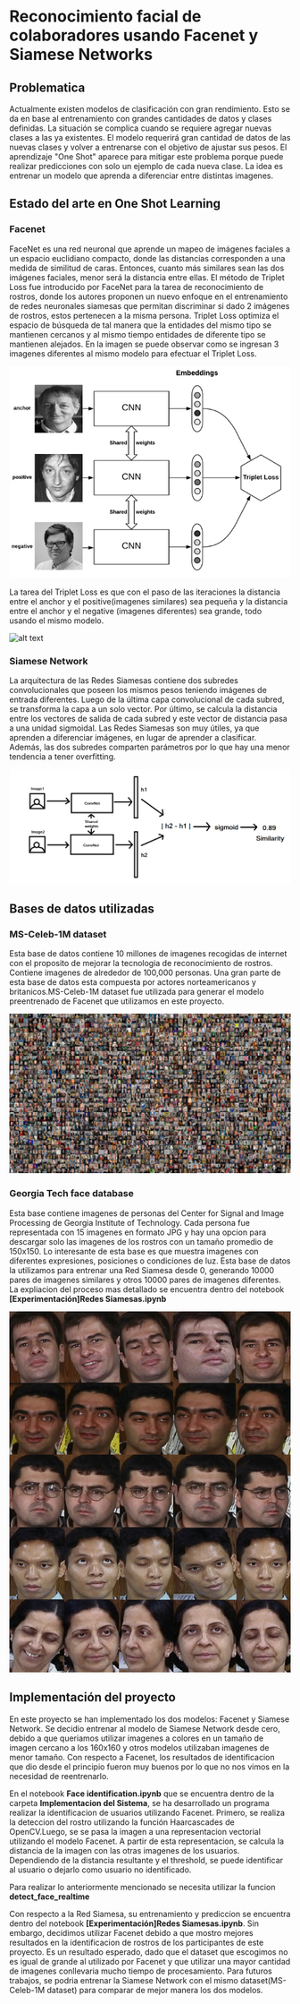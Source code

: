 # Reconocimiento facial de colaboradores usando Facenet y Siamese Networks


## Problematica

Actualmente existen modelos de clasificación con gran rendimiento. Esto se da en base al entrenamiento con grandes cantidades de datos y clases definidas. La situación se complica cuando se requiere agregar nuevas clases a las ya existentes. El modelo requerirá gran cantidad de datos de las nuevas clases y volver a entrenarse con el objetivo de ajustar sus pesos. El aprendizaje "One Shot" aparece para mitigar este problema porque puede realizar predicciones con solo un ejemplo de cada nueva clase. La idea es entrenar un modelo que aprenda a diferenciar entre distintas imagenes.

## Estado del arte en One Shot Learning

### Facenet
FaceNet es una red neuronal que aprende un mapeo de imágenes faciales a un espacio euclidiano compacto, donde las distancias corresponden a una medida de similitud de caras. Entonces, cuanto más similares sean las dos imágenes faciales, menor será la distancia entre ellas. El método de Triplet Loss fue introducido por FaceNet para la tarea de reconocimiento de rostros, donde los autores proponen un nuevo enfoque en el entrenamiento de redes neuronales siamesas que permitan discriminar si dado 2 imágenes de rostros, estos pertenecen a la misma persona. Triplet Loss optimiza el espacio de búsqueda de tal manera que la entidades del mismo tipo se mantienen cercanos y al mismo tiempo entidades de diferente tipo se mantienen alejados. En la imagen se puede observar como se ingresan 3 imagenes diferentes al mismo modelo para efectuar el Triplet Loss.

![alt text](https://github.com/Ceviche98/reconocimiento-facial-de-colaboradores/blob/master/Implementacion%20del%20sistema/assets/triplet_loss_example.png?raw=true)

La tarea del Triplet Loss es que con el paso de las iteraciones la distancia entre el anchor y el positive(imagenes similares) sea pequeña y la distancia entre el anchor y el negative (imagenes diferentes) sea grande, todo usando el mismo modelo.

![alt text](https://github.com/vcarlosrb/reconocimiento-facial-de-colaboradores/blob/master/Implementacion%20del%20sistema/assets/triplet_loss_function.png?raw=true)

### Siamese Network
La arquitectura de las Redes Siamesas contiene dos subredes convolucionales que poseen los mismos pesos teniendo imágenes de entrada diferentes. Luego de la última capa convolucional de cada subred, se transforma la capa a un solo vector. Por último, se calcula la distancia entre los vectores de salida de cada subred y este vector de distancia pasa a una unidad sigmoidal. Las Redes Siamesas son muy útiles, ya que aprenden a diferenciar imágenes, en lugar de aprender a clasificar. Además, las dos subredes comparten parámetros por lo que hay una menor tendencia a tener overfitting.

![alt text](https://github.com/Ceviche98/reconocimiento-facial-de-colaboradores/blob/master/Implementacion%20del%20sistema/assets/siamese.png?raw=true)

## Bases de datos utilizadas

### MS-Celeb-1M dataset
Esta base de datos contiene 10 millones de imagenes recogidas de internet con el proposito de mejorar la tecnologia de reconocimiento de rostros. Contiene imagenes de alrededor de 100,000 personas. Una gran parte de esta base de datos esta compuesta por actores norteamericanos y britanicos.MS-Celeb-1M dataset fue utilizada para generar el modelo preentrenado de Facenet que utilizamos en este proyecto. 

![alt text](https://github.com/Ceviche98/reconocimiento-facial-de-colaboradores/blob/master/Implementacion%20del%20sistema/assets/msceleb.jpg?raw=true)

### Georgia Tech face database
Esta base contiene imagenes de personas del Center for Signal and Image Processing de Georgia Institute of Technology. Cada persona fue representada con 15 imagenes en formato JPG y hay una opcion para descargar solo las imagenes de los rostros con un tamaño promedio de 150x150. Lo interesante de esta base es que muestra imagenes con diferentes expresiones, posiciones o condiciones de luz. Esta base de datos la utilizamos para entrenar una Red Siamesa desde 0, generando 10000 pares de imagenes similares y otros 10000 pares de imagenes diferentes. La expliacion del proceso mas detallado se encuentra dentro del notebook **[Experimentación]Redes Siamesas.ipynb**

![alt text](https://github.com/Ceviche98/reconocimiento-facial-de-colaboradores/blob/master/Implementacion%20del%20sistema/assets/Georgia-Tech-Faces-dataset.png?raw=true)

## Implementación del proyecto
En este proyecto se han implementado los dos modelos: Facenet y Siamese Network. Se decidio entrenar al modelo de Siamese Network desde cero, debido a que queriamos utilizar imagenes a colores en un tamaño de imagen cercano a los 160x160 y otros modelos utilizaban imagenes de menor tamaño. Con respecto a Facenet, los resultados de identificacion que dio desde el principio fueron muy buenos por lo que no nos vimos en la necesidad de reentrenarlo.

En el notebook **Face identification.ipynb** que se encuentra dentro de la carpeta **Implementacion del Sistema**, se ha desarrollado un programa realizar la identificacion de usuarios utilizando Facenet. Primero, se realiza la deteccion del rostro utilizando la función Haarcascades de OpenCV.Luego, se se pasa la imagen a una representacion vectorial utilizando el modelo Facenet. A partir de esta representacion, se calcula la distancia de la imagen con las otras imagenes de los usuarios. Dependiendo de la distancia resultante y el threshold, se puede identificar al usuario o dejarlo como usuario no identificado.

Para realizar lo anteriormente mencionado se necesita utilizar la funcion **detect_face_realtime** 

Con respecto a la Red Siamesa, su entrenamiento y prediccion se encuentra dentro del notebook **[Experimentación]Redes Siamesas.ipynb**. Sin embargo, decidimos utilizar Facenet debido a que mostro mejores resultados en la identificacion de rostros de los participantes de este proyecto. Es un resultado esperado, dado que el dataset que escogimos no es igual de grande al utilizado por Facenet y que utilizar una mayor cantidad de imagenes conllevaria mucho tiempo de procesamiento. Para futuros trabajos, se podria entrenar la Siamese Network con el mismo dataset(MS-Celeb-1M dataset) para comparar de mejor manera los dos modelos.
